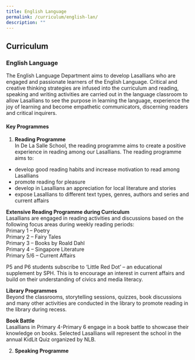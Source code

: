 ```yaml
---
title: English Language
permalink: /curriculum/english-lan/
description: ""
---
```

## Curriculum

### English Language

The English Language Department aims to develop Lasallians who are engaged and passionate learners of the English Language. Critical and creative thinking strategies are infused into the curriculum and reading, speaking and writing activities are carried out in the language classroom to allow Lasallians to see the purpose in learning the language, experience the joy of learning and become empathetic communicators, discerning readers and critical inquirers.

#### Key Programmes

1. **Reading Programme**<br>
In De La Salle School, the reading programme aims to create a positive experience in reading among our Lasallians. The reading programme aims to:

*   develop good reading habits and increase motivation to read among Lasallians
*   promote reading for pleasure
*   develop in Lasallians an appreciation for local literature and stories
*   expose Lasallians to different text types, genres, authors and series and current affairs

**Extensive Reading Programme during Curriculum**<br>
Lasallians are engaged in reading activities and discussions based on the following focus areas during weekly reading periods:<br>
Primary 1 – Poetry<br>
Primary 2 – Fairy Tales<br>
Primary 3 – Books by Roald Dahl<br>
Primary 4 – Singapore Literature<br>
Primary 5/6 – Current Affairs

P5 and P6 students subscribe to ‘Little Red Dot’ – an educational supplement by SPH. This is to encourage an interest in current affairs and build on their understanding of civics and media literacy.

**Library Programmes**<br>
Beyond the classrooms, storytelling sessions, quizzes, book discussions and many other activities are conducted in the library to promote reading in the library during recess.

**Book Battle**<br>
Lasallians in Primary 4-Primary 6 engage in a book battle to showcase their knowledge on books. Selected Lasallians will represent the school in the annual KidLit Quiz organized by NLB.


2. **Speaking Programme**
